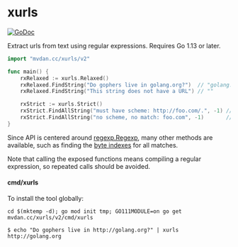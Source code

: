 # xurls

[![GoDoc](https://godoc.org/mvdan.cc/xurls?status.svg)](https://godoc.org/mvdan.cc/xurls)

Extract urls from text using regular expressions. Requires Go 1.13 or later.

```go
import "mvdan.cc/xurls/v2"

func main() {
	rxRelaxed := xurls.Relaxed()
	rxRelaxed.FindString("Do gophers live in golang.org?")  // "golang.org"
	rxRelaxed.FindString("This string does not have a URL") // ""

	rxStrict := xurls.Strict()
	rxStrict.FindAllString("must have scheme: http://foo.com/.", -1) // []string{"http://foo.com/"}
	rxStrict.FindAllString("no scheme, no match: foo.com", -1)       // []string{}
}
```

Since API is centered around [regexp.Regexp](https://golang.org/pkg/regexp/#Regexp),
many other methods are available, such as finding the [byte indexes](https://golang.org/pkg/regexp/#Regexp.FindAllIndex)
for all matches.

Note that calling the exposed functions means compiling a regular expression, so
repeated calls should be avoided.

#### cmd/xurls

To install the tool globally:

	cd $(mktemp -d); go mod init tmp; GO111MODULE=on go get mvdan.cc/xurls/v2/cmd/xurls

```shell
$ echo "Do gophers live in http://golang.org?" | xurls
http://golang.org
```

